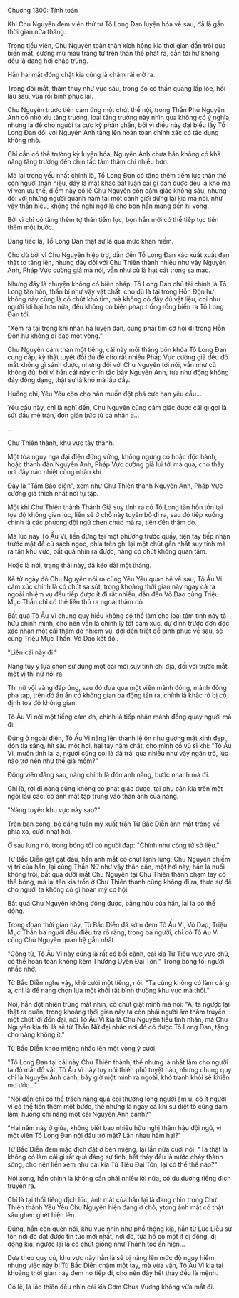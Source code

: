 




Chương 1300: Tính toán


Khi Chu Nguyên đem viên thứ tư Tổ Long Đan luyện hóa về sau, đã là gần thời gian nửa tháng.

Trong tiểu viện, Chu Nguyên toàn thân xích hồng kia thời gian dần trôi qua biến mất, sương mù màu trắng từ trên thân thể phát ra, dẫn tới hư không đều là đang hơi chập trùng.

Hắn hai mắt đóng chặt kia cũng là chậm rãi mở ra.

Trong đôi mắt, thâm thúy như vực sâu, trong đó có thần quang lấp lóe, hồi lâu sau, vừa rồi bình phục lại.

Chu Nguyên trước tiên cảm ứng một chút thể nội, trong Thần Phủ Nguyên Anh có nhỏ xíu tăng trưởng, loại tăng trưởng này nhìn qua không có ý nghĩa, nhưng là để cho người ta cực kỳ phấn chấn, bởi vì điều này đại biểu lấy Tổ Long Đan đối với Nguyên Anh tăng lên hoàn toàn chính xác có tác dụng không nhỏ.

Chỉ cần có thể trường kỳ luyện hóa, Nguyên Anh chưa hẳn không có khả năng tăng trưởng đến chín tấc tám thậm chí nhiều hơn.

Mà lại trọng yếu nhất chính là, Tổ Long Đan có tăng thêm tiềm lực thân thể con người thần hiệu, đây là mặt khác bất luận cái gì đan dược đều là khó mà ví von ưu thế, điểm này có lẽ Chu Nguyên còn cảm giác không sâu, nhưng đối với những người quanh năm tại một cảnh giới dừng lại kia mà nói, như vậy thần hiệu, không thể nghi ngờ là cho bọn hắn mang đến hi vọng.

Bởi vì chỉ có tăng thêm tự thân tiềm lực, bọn hắn mới có thể tiếp tục tiến thêm một bước.

Đáng tiếc là, Tổ Long Đan thật sự là quá mức khan hiếm.

Cho dù bởi vì Chu Nguyên hiệp trợ, dẫn đến Tổ Long Đan xác xuất xuất đan thật to tăng lên, nhưng đây đối với Chư Thiên thành nhiều như vậy Nguyên Anh, Pháp Vực cường giả mà nói, vẫn như cũ là hạt cát trong sa mạc.

Nhưng đây là chuyện không có biện pháp, Tổ Long Đan chủ tài chính là Tổ Long tàn hồn, thần bí như vậy vật chất, cho dù là tại trong Hỗn Độn hư không này cũng là có chút khó tìm, mà không có đầy đủ vật liệu, coi như người lợi hại hơn nữa, đều không có biện pháp trống rỗng biến ra Tổ Long Đan tới.

"Xem ra tại trong khi nhàn hạ luyện đan, cũng phải tìm cơ hội đi trong Hỗn Độn hư không đi dạo một vòng."

Chu Nguyên cảm thán một tiếng, cái này mỗi tháng bốn khỏa Tổ Long Đan cung cấp, kỳ thật tuyệt đối đủ để cho rất nhiều Pháp Vực cường giả đều đỏ mắt không gì sánh được, nhưng đối với Chu Nguyên tới nói, vẫn như cũ không đủ, bởi vì hắn cái này chín tấc bảy Nguyên Anh, tựa như động không đáy đồng dạng, thật sự là khó mà lấp đầy.

Huống chi, Yêu Yêu còn cho hắn muốn đột phá cực hạn yêu cầu...

Yêu cầu này, chỉ là nghĩ đến, Chu Nguyên cũng cảm giác được cái gì gọi là sứt đầu mẻ trán, đơn giản bức tử cá nhân a...

...

Chư Thiên thành, khu vực tây thành.

Một tòa nguy nga đại điện đứng vững, không ngừng có hoặc độc hành, hoặc thành đàn Nguyên Anh, Pháp Vực cường giả lui tới mà qua, cho thấy nơi đây náo nhiệt cùng nhân khí.

Đây là "Tầm Bảo điện", xem như Chư Thiên thành Nguyên Anh, Pháp Vực cường giả thích nhất nơi tụ tập.

Một khi Chư Thiên thành Thánh Giả suy tính ra có Tổ Long tàn hồn tồn tại tọa độ không gian lúc, liền sẽ ở chỗ này tuyên bố đi ra, sau đó tiếp xuống chính là các phương đội ngũ chen chúc mà ra, tiến đến thăm dò.

Mà lúc này Tô Ấu Vi, liền đứng tại một phương trước quầy, tiện tay tiếp nhận trước mặt đề cử sách ngọc, phía trên ghi lại một chút gần nhất suy tính mà ra tân khu vực, bất quá nhìn ra được, nàng có chút không quan tâm.

Hoặc là nói, trạng thái này, đã kéo dài một tháng.

Kể từ ngày đó Chu Nguyên nói ra cùng Yêu Yêu quan hệ về sau, Tô Ấu Vi cảm xúc chính là có chút sa sút, trong khoảng thời gian này ngay cả ra ngoài nhiệm vụ đều tiếp được ít đi rất nhiều, dẫn đến Võ Dao cùng Triệu Mục Thần chỉ có thể liên thủ ra ngoài thăm dò.

Bất quá Tô Ấu Vi chung quy hiểu không có thể làm cho loại tâm tình này tả hữu chính mình, cho nên vẫn là chỉnh lý tốt cảm xúc, dự định trước đơn độc xác nhận một cái thăm dò nhiệm vụ, đợi đến triệt để bình phục về sau, sẽ cùng Triệu Mục Thần, Võ Dao kết đội.

"Liền cái này đi."

Nàng tùy ý lựa chọn sử dụng một cái mới suy tính chi địa, đối với trước mắt một vị thị nữ nói ra.

Thị nữ vội vàng đáp ứng, sau đó đưa qua một viên mảnh đồng, mảnh đồng pha tạp, trên đó ẩn ẩn có không gian ba động tản ra, chính là khắc rõ bị cố định tọa độ không gian.

Tô Ấu Vi nói một tiếng cám ơn, chính là tiếp nhận mảnh đồng quay người mà đi.

Đứng ở ngoài điện, Tô Ấu Vi nâng lên thanh lệ ôn nhu gương mặt xinh đẹp, đón tia sáng, hít sâu một hơi, hai tay nắm chặt, cho mình cổ vũ sĩ khí: "Tô Ấu Vi, muốn tỉnh lại a, ngươi cũng coi là đã trải qua nhiều như vậy ngăn trở, lúc nào trở nên như thế già mồm?"

Động viên đằng sau, nàng chính là đón ánh nắng, bước nhanh mà đi.

Chỉ là, rời đi nàng cũng không có phát giác được, tại phụ cận kia trên một ngôi lầu các, có ánh mắt tập trung vào thân ảnh của nàng.

"Nàng tuyển khu vực này sao?"

Trên ban công, bộ dáng tuấn mỹ xuất trần Từ Bắc Diễn ánh mắt trông về phía xa, cười nhạt hỏi.

Ở sau lưng nó, trong bóng tối có người đáp: "Chính như công tử sở liệu."

Từ Bắc Diễn gật gật đầu, hắn ánh mắt có chút lạnh lùng, Chu Nguyên chiếm vị trí của hắn, lại cùng Thần Nữ như vậy thân cận, một hơi này, hắn là nuối không trôi, bất quá dưới mắt Chu Nguyên tại Chư Thiên thành chạm tay có thể bỏng, mà lại tên kia trốn ở Chư Thiên thành cũng không đi ra, thực sự để cho người ta không có gì hoàn mỹ cơ hội.

Bất quá Chu Nguyên không động được, bằng hữu của hắn, lại là có thể động.

Trong đoạn thời gian này, Từ Bắc Diễn đã sớm đem Tô Ấu Vi, Võ Dao, Triệu Mục Thần ba người đều điều tra rõ ràng, trong ba người, chỉ có Tô Ấu Vi cùng Chu Nguyên quan hệ gần nhất.

"Công tử, Tô Ấu Vi này cũng là rất có bối cảnh, cái kia Tử Tiêu vực vực chủ, có thể hoàn toàn không kém Thương Uyên Đại Tôn." Trong bóng tối người nhắc nhở.

Từ Bắc Diễn nghe vậy, khẽ cười một tiếng, nói: "Ta cũng không có làm cái gì a, chỉ là để nàng chọn lựa một khối rất bình thường khu vực mà thôi."

Nói, hắn đột nhiên trừng mắt nhìn, có chút giật mình mà nói: "A, ta ngược lại thật ra quên, trong khoảng thời gian này ta còn phái người âm thầm truyền một chút lời đồn đại, nói Tô Ấu Vi kia là Chu Nguyên tiểu tình nhân, mà Chu Nguyên kia thì là sẽ từ Thần Nữ đại nhân nơi đó có được Tổ Long Đan, tặng cho nàng không ít."

Từ Bắc Diễn khóe miệng nhấc lên một vòng ý cười.

"Tổ Long Đan tại cái này Chư Thiên thành, thế nhưng là nhất làm cho người ta đỏ mắt đồ vật, Tô Ấu Vi này tuy nói thiên phú tuyệt hảo, nhưng chung quy chỉ là Nguyên Anh cảnh, bây giờ một mình ra ngoài, khó tránh khỏi sẽ khiến mơ ước..."

"Nói đến chỉ có thể trách nàng quá coi thường lòng người âm u, có ít người vì có thể tiến thêm một bước, thế nhưng là ngay cả khi sư diệt tổ cũng dám làm, huống chi nàng một cái Nguyên Anh cảnh?"

"Hai năm này ở giữa, không biết bao nhiêu hữu nghị thâm hậu đội ngũ, vì một viên Tổ Long Đan nội đấu trở mặt? Lẫn nhau hãm hại?"

Từ Bắc Diễn đem mặc địch đặt ở bên miệng, lại lần nữa cười nói: "Ta thật là không có làm cái gì rất quá đáng sự tình, hết thảy đều là nước chảy thành sông, cho nên liền xem như cái kia Tử Tiêu Đại Tôn, lại có thể thế nào?"

Nói xong, hắn chính là không cần phải nhiều lời nữa, có du dương tiếng địch truyền ra.

Chỉ là tại thổi tiếng địch lúc, ánh mắt của hắn lại là đang nhìn trong Chư Thiên thành Yêu Yêu Chu Nguyên hiện đang ở chỗ, ytong ánh mắt có thật sâu ghen ghét hiện lên.

Đúng, hắn còn quên nói, khu vực nhìn như phổ thông kia, hắn từ Lục Liễu sư tôn nơi đó đạt được tin tức mới nhất, nơi đó, tựa hồ có một ít dị động, dị động kia, ngược lại là có chút giống như Thánh tộc ẩn hiện...

Dựa theo quy củ, khu vực này hẳn là sẽ bị nâng lên mức độ nguy hiểm, nhưng việc này bị Từ Bắc Diễn chậm một tay, mà vừa vặn, Tô Ấu Vi kia tại khoảng thời gian này đem nó tiếp đi, cho nên đây hết thảy đều là mệnh.

Có lẽ, là lão thiên đều nhìn cái kia Cơm Chùa Vương không vừa mắt đi.




